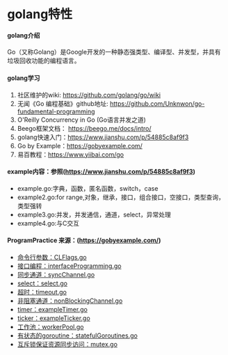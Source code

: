 # golang特性

#### golang介绍
Go（又称Golang）是Google开发的一种静态强类型、编译型、并发型，并具有垃圾回收功能的编程语言。

#### golang学习
1. 社区维护的wiki: https://github.com/golang/go/wiki
2. 无闻《Go 编程基础》github地址: https://github.com/Unknwon/go-fundamental-programming
3. O'Reilly Concurrency in Go (Go语言并发之道)
4. Beego框架文档： https://beego.me/docs/intro/
5. golang快速入门：https://www.jianshu.com/p/54885c8af9f3
6. Go by Example：https://gobyexample.com/
7. 易百教程：https://www.yiibai.com/go

#### example内容：参照(https://www.jianshu.com/p/54885c8af9f3)
* example.go:字典，函数，匿名函数，switch，case
* example2.go:for range,对象，继承，接口，组合接口，空接口，类型查询，类型强转
* example3.go:并发，并发通信，通道，select，异常处理
* example4.go:与C交互

#### ProgramPractice 来源：(https://gobyexample.com/)
* [命令行参数：CLFlags.go](https://gitee.com/t102011/code_basket/tree/master/golang特性以及学习/practice/CLFlags.go)
* [接口编程：interfaceProgramming.go](https://gitee.com/t102011/code_basket/tree/master/golang特性以及学习/practice/interfaceProgramming.go)
* [同步通道：syncChannel.go](https://gitee.com/t102011/code_basket/tree/master/golang特性以及学习/practice/syncChannel.go)
* [select：select.go](https://gitee.com/t102011/code_basket/tree/master/golang特性以及学习/practice/select.go)
* [超时：timeout.go](https://gitee.com/t102011/code_basket/tree/master/golang特性以及学习/practice/timeout.go)
* [非阻塞通道：nonBlockingChannel.go](https://gitee.com/t102011/code_basket/tree/master/golang特性以及学习/practice/nonBlockingChannel.go)
* [timer：exampleTimer.go](https://gitee.com/t102011/code_basket/tree/master/golang特性以及学习/practice/exampleTimer.go)
* [ticker：exampleTicker.go](https://gitee.com/t102011/code_basket/tree/master/golang特性以及学习/practice/exampleTicker.go)
* [工作池：workerPool.go](https://gitee.com/t102011/code_basket/tree/master/golang特性以及学习/practice/workerPool.go)
* [有状态的goroutine：statefulGoroutines.go](https://gitee.com/t102011/code_basket/tree/master/golang特性以及学习/practice/statefulGoroutines.go)
* [互斥锁保证资源同步访问：mutex.go](https://gitee.com/t102011/code_basket/tree/master/golang特性以及学习/practice/mutex.go)